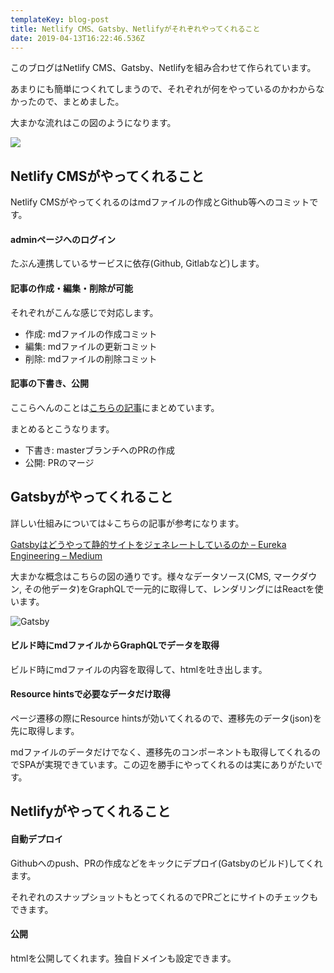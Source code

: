 ```yaml
---
templateKey: blog-post
title: Netlify CMS、Gatsby、Netlifyがそれぞれやってくれること
date: 2019-04-13T16:22:46.536Z
---
```

このブログはNetlify CMS、Gatsby、Netlifyを組み合わせて作られています。

あまりにも簡単につくれてしまうので、それぞれが何をやっているのかわからなかったので、まとめました。

大まかな流れはこの図のようになります。

![](/img/untitled-1-.png)

## Netlify CMSがやってくれること

Netlify CMSがやってくれるのはmdファイルの作成とGithub等へのコミットです。

#### adminページへのログイン

たぶん連携しているサービスに依存(Github, Gitlabなど)します。

#### 記事の作成・編集・削除が可能

それぞれがこんな感じで対応します。

* 作成: mdファイルの作成コミット
* 編集: mdファイルの更新コミット
* 削除: mdファイルの削除コミット

#### 記事の下書き、公開

ここらへんのことは[こちらの記事](https://blog.kwst.site/2019-04-13-netlify-cms%E3%81%A8gatsby%E3%81%A7%E4%BD%9C%E3%82%89%E3%82%8C%E3%81%9F%E3%83%96%E3%83%AD%E3%82%B0%E8%A8%98%E4%BA%8B%E3%81%8C%E5%85%AC%E9%96%8B%E3%81%95%E3%82%8C%E3%82%8B%E3%81%BE%E3%81%A7/)にまとめています。

まとめるとこうなります。

* 下書き: masterブランチへのPRの作成
* 公開: PRのマージ

## Gatsbyがやってくれること

詳しい仕組みについては↓こちらの記事が参考になります。

[Gatsbyはどうやって静的サイトをジェネレートしているのか – Eureka Engineering – Medium](https://medium.com/eureka-engineering/how-gatsby-works-bec4349caa12)

大まかな概念はこちらの図の通りです。様々なデータソース(CMS, マークダウン, その他データ)をGraphQLで一元的に取得して、レンダリングにはReactを使います。

![Gatsby](/img/スクリーンショット-2019-04-14-0.52.37.png "https://www.gatsbyjs.org/より")

#### ビルド時にmdファイルからGraphQLでデータを取得

ビルド時にmdファイルの内容を取得して、htmlを吐き出します。

#### Resource hintsで必要なデータだけ取得

ページ遷移の際にResource hintsが効いてくれるので、遷移先のデータ(json)を先に取得します。

mdファイルのデータだけでなく、遷移先のコンポーネントも取得してくれるのでSPAが実現できています。この辺を勝手にやってくれるのは実にありがたいです。

## Netlifyがやってくれること

#### 自動デプロイ

Githubへのpush、PRの作成などをキックにデプロイ(Gatsbyのビルド)してくれます。

それぞれのスナップショットもとってくれるのでPRごとにサイトのチェックもできます。

#### 公開

htmlを公開してくれます。独自ドメインも設定できます。
